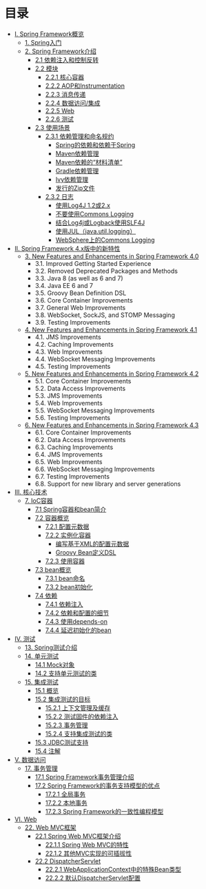 # 目录

* [I. Spring Framework概览](I.Overview_of_Spring_Framework/README.md)
    * [1. Spring入门](I.Overview_of_Spring_Framework/1.Getting_Started_with_Spring.md)
    * [2. Spring Framework介绍](I.Overview_of_Spring_Framework/2.Introduction_to_the_Spring_Framework.md)
        * [2.1 依赖注入和控制反转](I.Overview_of_Spring_Framework/2.1.Dependency_Injection_and_Inversion_of_Control.md)
        * [2.2 模块](I.Overview_of_Spring_Framework/2.2.Framework_Modules.md)
            * [2.2.1 核心容器](I.Overview_of_Spring_Framework/2.2.Framework_Modules.md#221-核心容器)
            * [2.2.2 AOP和Instrumentation](I.Overview_of_Spring_Framework/2.2.Framework_Modules.md#222-aop和instrumentation)
            * [2.2.3 消息传递](I.Overview_of_Spring_Framework/2.2.Framework_Modules.md#223-消息传递)
            * [2.2.4 数据访问/集成](I.Overview_of_Spring_Framework/2.2.Framework_Modules.md#224-数据访问集成)
            * [2.2.5 Web](I.Overview_of_Spring_Framework/2.2.Framework_Modules.md#225-web)
            * [2.2.6 测试](I.Overview_of_Spring_Framework/2.2.Framework_Modules.md#226-测试)
        * [2.3 使用场景](I.Overview_of_Spring_Framework/2.3.Usage_scenarios.md)
            * [2.3.1 依赖管理和命名规约](I.Overview_of_Spring_Framework/2.3.1Dependency_Management_and_Naming_Conventions.md)
                * [Spring的依赖和依赖于Spring](I.Overview_of_Spring_Framework/2.3.1Dependency_Management_and_Naming_Conventions.md#spring的依赖和依赖于spring)
                * [Maven依赖管理](I.Overview_of_Spring_Framework/2.3.1Dependency_Management_and_Naming_Conventions.md#maven依赖管理)
                * [Maven依赖的“材料清单”](I.Overview_of_Spring_Framework/2.3.1Dependency_Management_and_Naming_Conventions.md#maven依赖的材料清单)
                * [Gradle依赖管理](I.Overview_of_Spring_Framework/2.3.1Dependency_Management_and_Naming_Conventions.md#gradle依赖管理)
                * [Ivy依赖管理](I.Overview_of_Spring_Framework/2.3.1Dependency_Management_and_Naming_Conventions.md#ivy依赖管理)
                * [发行的Zip文件](I.Overview_of_Spring_Framework/2.3.1Dependency_Management_and_Naming_Conventions.md#发行的zip文件)
            * [2.3.2 日志](I.Overview_of_Spring_Framework/2.3.2Logging.md)
                * [使用Log4J 1.2或2.x](I.Overview_of_Spring_Framework/2.3.2Logging.md#使用log4j-12或2x)
                * [不要使用Commons Logging](I.Overview_of_Spring_Framework/2.3.2Logging.md#不要使用commons-logging)
                * [结合Log4j或Logback使用SLF4J](I.Overview_of_Spring_Framework/2.3.2Logging.md#结合log4j或logback使用slf4j)
                * [使用JUL（java.util.logging）](I.Overview_of_Spring_Framework/2.3.2Logging.md#使用juljavautillogging)
                * [WebSphere上的Commons Logging](I.Overview_of_Spring_Framework/2.3.2Logging.md#websphere上的commons-logging)
* [II. Spring Framework 4.x版中的新特性](II.What’s_New_in_Spring_Framework_4.x/README.md)
    * [3. New Features and Enhancements in Spring Framework 4.0](https://docs.spring.io/spring/docs/4.3.12.RELEASE/spring-framework-reference/htmlsingle/#new-in-4.0)
        * 3.1. Improved Getting Started Experience
        * 3.2. Removed Deprecated Packages and Methods
        * 3.3. Java 8 (as well as 6 and 7)
        * 3.4. Java EE 6 and 7
        * 3.5. Groovy Bean Definition DSL
        * 3.6. Core Container Improvements
        * 3.7. General Web Improvements
        * 3.8. WebSocket, SockJS, and STOMP Messaging
        * 3.9. Testing Improvements
    * [4. New Features and Enhancements in Spring Framework 4.1](https://docs.spring.io/spring/docs/4.3.12.RELEASE/spring-framework-reference/htmlsingle/#new-in-4.1)
        * 4.1. JMS Improvements
        * 4.2. Caching Improvements
        * 4.3. Web Improvements
        * 4.4. WebSocket Messaging Improvements
        * 4.5. Testing Improvements
    * [5. New Features and Enhancements in Spring Framework 4.2](https://docs.spring.io/spring/docs/4.3.12.RELEASE/spring-framework-reference/htmlsingle/#new-in-4.2)
        * 5.1. Core Container Improvements
        * 5.2. Data Access Improvements
        * 5.3. JMS Improvements
        * 5.4. Web Improvements
        * 5.5. WebSocket Messaging Improvements
        * 5.6. Testing Improvements
    * [6. New Features and Enhancements in Spring Framework 4.3](https://docs.spring.io/spring/docs/4.3.12.RELEASE/spring-framework-reference/htmlsingle/#new-in-4.3)
        * 6.1. Core Container Improvements
        * 6.2. Data Access Improvements
        * 6.3. Caching Improvements
        * 6.4. JMS Improvements
        * 6.5. Web Improvements
        * 6.6. WebSocket Messaging Improvements
        * 6.7. Testing Improvements
        * 6.8. Support for new library and server generations
* [III. 核心技术](III.Core_Technologies/README.md)
    * [7. IoC容器](III.Core_Technologies/7.The_IoC_container.md)
        * [7.1 Spring容器和bean简介](III.Core_Technologies/7.1.Introduction_to_the_Spring_IoC_container_and_beans.md)
        * [7.2 容器概览](III.Core_Technologies/7.2.Container_overview.md)
            * [7.2.1 配置元数据](III.Core_Technologies/7.2.1.Configuration_metadata.md)
            * [7.2.2 实例化容器](III.Core_Technologies/7.2.2.Instantiating_a_container.md)
                * [编写基于XML的配置元数据](III.Core_Technologies/7.2.2.Instantiating_a_container.md#编写基于xml的配置元数据)
                * [Groovy Bean定义DSL](III.Core_Technologies/7.2.2.Instantiating_a_container.md#groovy-bean定义dsl)
            * [7.2.3 使用容器](III.Core_Technologies/7.2.3.Using_the_container.md)
        * [7.3 bean概览](III.Core_Technologies/7.3.Bean_overview.md)
            * [7.3.1 bean命名](III.Core_Technologies/7.3.1.Naming_beans.md)
            * [7.3.2 bean初始化](III.Core_Technologies/7.3.2.Instantiating_beans.md)
        * [7.4 依赖](III.Core_Technologies/7.4.Dependencies.md)
            * [7.4.1 依赖注入](III.Core_Technologies/7.4.1.Dependency_Injection.md)
            * [7.4.2 依赖和配置的细节](III.Core_Technologies/7.4.2.Dependencies_and_configuration_in_detail.md)
            * [7.4.3 使用depends-on](III.Core_Technologies/7.4.3.Using_depends-on.md)
            * [7.4.4 延迟初始化的bean](III.Core_Technologies/7.4.4.Lazy-initialized_beans.md)
* [IV. 测试](IV.Testing/README.md)
    * [13. Spring测试介绍](IV.Testing/13.Introduction_to_Spring_Testing.md)
    * [14. 单元测试](IV.Testing/14.Unit_Testing.md)
        * [14.1 Mock对象](IV.Testing/14.1Mock_Objects.md)
        * [14.2 支持单元测试的类](IV.Testing/14.2.Unit_Testing_support_Classes.md)
    * [15. 集成测试](IV.Testing/15.Integration_Testing.md)
        * [15.1 概览](IV.Testing/15.1.Overview.md)
        * [15.2 集成测试的目标](IV.Testing/15.2.Goals_of_Integration_Testing.md)
            * [15.2.1 上下文管理及缓存](IV.Testing/15.2.Goals_of_Integration_Testing.md#1521-上下文管理及缓存)
            * [15.2.2 测试固件的依赖注入](IV.Testing/15.2.Goals_of_Integration_Testing.md#1522-测试固件的依赖注入)
            * [15.2.3 事务管理](IV.Testing/15.2.Goals_of_Integration_Testing.md#1523-事务管理)
            * [15.2.4 支持集成测试的类](IV.Testing/15.2.Goals_of_Integration_Testing.md#1524-支持集成测试的类)
        * [15.3 JDBC测试支持](IV.Testing/15.3.JDBC_Testing_Support.md)
        * [15.4 注解](IV.Testing/15.4.Annotations.md)
* [V. 数据访问](V.Data_Access/README.md)
    * [17. 事务管理](V.Data_Access/17.Transaction_Management.md)
        * [17.1 Spring Framework事务管理介绍](V.Data_Access/17.1.Introduction_to_Spring_Framework_transaction_management.md)
        * [17.2 Spring Framework的事务支持模型的优点](V.Data_Access/17.2.Advantages_of_the_Spring_Framework's_transaction_support_model.md)
            * [17.2.1 全局事务](V.Data_Access/17.2.Advantages_of_the_Spring_Framework's_transaction_support_model.md/#1721-全局事务)
            * [17.2.2 本地事务](V.Data_Access/17.2.Advantages_of_the_Spring_Framework's_transaction_support_model.md/1722-本地事务)
            * [17.2.3 Spring Framework的一致性编程模型](V.Data_Access/17.2.Advantages_of_the_Spring_Framework's_transaction_support_model.md/#1723-Spring-Framework的一致性编程模型)
* [VI. Web](VI.The_Web/README.md)
    * [22. Web MVC框架](VI.The_Web/22.Web_MVC_framework.md)
        * [22.1 Spring Web MVC框架介绍](VI.The_Web/22.1.Introduction_to_Spring_Web_MVC_framework.md)
            * [22.1.1 Spring Web MVC的特性](VI.The_Web/22.1.1.Features_of_Spring_Web_MVC.md)
            * [22.1.2 其他MVC实现的可插拔性](VI.The_Web/22.1.2.Pluggability_of_other_MVC_implementations.md)
        * [22.2 DispatcherServlet](VI.The_Web/22.2.The_DispatcherServlet.md)
            * [22.2.1 WebApplicationContext中的特殊Bean类型](VI.The_Web/22.2.1.Special_Bean_Types_In_the_WebApplicationContext.md)
            * [22.2.2 默认DispatcherServlet配置](VI.The_Web/22.2.2.Default_DispatcherServlet_Configuration.md)
